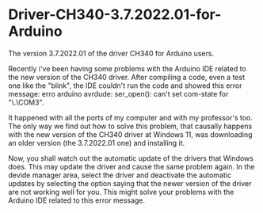 # Driver-CH340-3.7.2022.01-for-Arduino
The version 3.7.2022.01 of the driver CH340 for Arduino users. 

Recently i've been having some problems with the Arduino IDE related to the new version of the CH340 driver. After compiling a code, even a test one like the "blink", the IDE couldn't run the code and showed this error message: erro arduino avrdude: ser_open(): can't set com-state for "\\.\COM3".

It happened with all the ports of my computer and with my professor's too. The only way we find out how to solve this problem, that causally happens with the new version of the CH340 driver at Windows 11, was downloading an older version (the 3.7.2022.01 one) and installing it.

Now, you shall watch out the automatic update of the drivers that Windows does. This may update the driver and cause the same problem again. In the devide manager area, select the driver and deactivate the automatic updates by selecting the option saying that the newer version of the driver are not working well for you. This might solve your problems with the Arduino IDE related to this error message.
